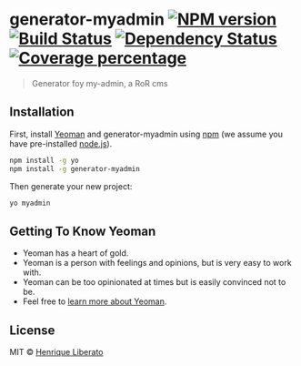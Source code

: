 # generator-myadmin [![NPM version][npm-image]][npm-url] [![Build Status][travis-image]][travis-url] [![Dependency Status][daviddm-image]][daviddm-url] [![Coverage percentage][coveralls-image]][coveralls-url]
> Generator foy my-admin, a RoR cms

## Installation

First, install [Yeoman](http://yeoman.io) and generator-myadmin using [npm](https://www.npmjs.com/) (we assume you have pre-installed [node.js](https://nodejs.org/)).

```bash
npm install -g yo
npm install -g generator-myadmin
```

Then generate your new project:

```bash
yo myadmin
```

## Getting To Know Yeoman

 * Yeoman has a heart of gold.
 * Yeoman is a person with feelings and opinions, but is very easy to work with.
 * Yeoman can be too opinionated at times but is easily convinced not to be.
 * Feel free to [learn more about Yeoman](http://yeoman.io/).

## License

MIT © [Henrique Liberato](hliberato.github.io)


[npm-image]: https://badge.fury.io/js/generator-myadmin.svg
[npm-url]: https://npmjs.org/package/generator-myadmin
[travis-image]: https://travis-ci.org/hliberato/generator-myadmin.svg?branch=master
[travis-url]: https://travis-ci.org/hliberato/generator-myadmin
[daviddm-image]: https://david-dm.org/hliberato/generator-myadmin.svg?theme=shields.io
[daviddm-url]: https://david-dm.org/hliberato/generator-myadmin
[coveralls-image]: https://coveralls.io/repos/hliberato/generator-myadmin/badge.svg
[coveralls-url]: https://coveralls.io/r/hliberato/generator-myadmin
